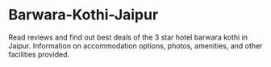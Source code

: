 Barwara-Kothi-Jaipur
====================

Read reviews and find out best deals of the 3 star hotel barwara kothi in Jaipur. Information on accommodation options, photos, amenities, and other facilities provided.
